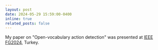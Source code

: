 ```yaml
---
layout: post
date: 2024-05-29 15:59:00-0400
inline: true
related_posts: false
---
```


My paper on "Open-vocabulary action detection" was presented at [IEEE FG2024](https://fg2024.ieee-biometrics.org/), Turkey.
